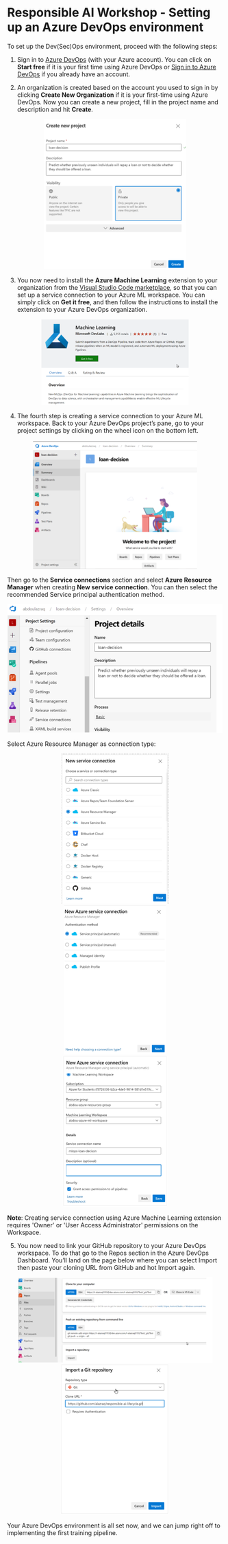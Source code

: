 # Responsible AI Workshop - Setting up an Azure DevOps environment 

To set up the Dev(Sec)Ops environment, proceed with the following steps: 

1. Sign in to [Azure DevOps](https://azure.microsoft.com/en-us/services/devops/?nav=min) (with your Azure account). You can click on **Start free** if it is your first time using Azure DevOps or [Sign in to Azure DevOps](https://go.microsoft.com/fwlink/?LinkId=2014676&githubsi=true&clcid=0x409&WebUserId=50395eaee24b4a028eaf6120cb6392cc) if you already have an account. 

2. An organization is created based on the account you used to sign in by clicking **Create New Organization** if it is your first-time using Azure DevOps. Now you can create a new project, fill in the project name and description and hit **Create**. 

 <div style="text-align: center;">
        <img src="Images/6.1.png" alt="new project" height=350>
    </div>

3. You now need to install the **Azure Machine Learning** extension to your organization from the [Visual Studio Code marketplace](https://marketplace.visualstudio.com/items?itemName=ms-air-aiagility.vss-services-azureml), so that you can set up a service connection to your Azure ML workspace. You can simply click on **Get it free**, and then follow the instructions to install the extension to your Azure DevOps organization. 

  <div style="text-align: center;">
        <img src="Images/6.2.png" alt="Machine Learning Extension for Azure DevOps" height=200>
    </div>

4. The fourth step is creating a service connection to your Azure ML workspace. Back to your Azure DevOps project’s pane, go to your project settings by clicking on the wheel icon on the bottom left. 

<div style="text-align: center;">
        <img src="Images/6.3.png" alt="Project settings location in the project overview screen" height=300>
    </div>

Then go to the **Service connections** section and select **Azure Resource Manager** when creating **New service connection**. You can then select the recommended Service principal authentication method. 

<div style="text-align: center;">
        <img src="Images/6.4.png" alt="Service connections settings location. " height=300>
    </div>
 
Select Azure Resource Manager as connection type: 

<div style="text-align: center;">
        <img src="Images/6.5.png" alt="New service connection pane" height=350>
    </div>

<div style="text-align: center;">
        <img src="Images/6.6.png" alt="Authentication method pane" height=350>
    </div>

<div style="text-align: center;">
        <img src="Images/6.7.png" alt="Service connection creation pane" height=350>
    </div>
  

**Note**: Creating service connection using Azure Machine Learning extension requires 'Owner' or 'User Access Administrator' permissions on the Workspace. 

5. You now need to link your GitHub repository to your Azure DevOps workspace. To do that go to the Repos section in the Azure DevOps Dashboard. You’ll land on the page below where you can select Import then paste your cloning URL from GitHub and hot Import again. 

 <div style="text-align: center;">
        <img src="Images/6.8.png" alt="The Repos pane of Azure DevOps" height=200>
    </div>

<div style="text-align: center;">
        <img src="Images/6.9.png" alt="Importing your git repository to Azure DevOps" height=350>
    </div>

Your Azure DevOps environment is all set now, and we can jump right off to implementing the first training pipeline. 